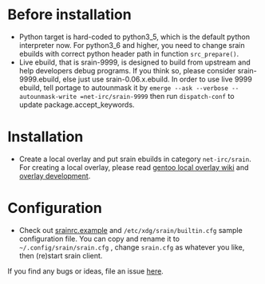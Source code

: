 # Before installation
- Python target is hard-coded to python3_5, which is the default python interpreter now. For python3_6 and higher, you need to change srain ebuilds with correct python header path in function `src_prepare()`.
- Live ebuild, that is srain-9999, is designed to build from upstream and help developers debug programs. If you think so, please consider srain-9999.ebuild, else just use srain-0.06.x.ebuild. In order to use live 9999 ebuild, tell portage to autounmask it by `emerge --ask --verbose --autounmask-write =net-irc/srain-9999` then run `dispatch-conf` to update package.accept_keywords.

# Installation
- Create a local overlay and put srain ebuilds in category `net-irc/srain`. For creating a local overlay, please read [gentoo local overlay wiki](https://wiki.gentoo.org/wiki/Handbook:AMD64/Portage/CustomTree#Defining_a_custom_repository) and [overlay development](https://wiki.gentoo.org/wiki/Custom_repository).

# Configuration
- Check out [srainrc.example](https://raw.githubusercontent.com/SilverRainZ/srain/master/srainrc.example) and `/etc/xdg/srain/builtin.cfg` sample configuration file. You can copy and rename it to `~/.config/srain/srain.cfg` , change `srain.cfg` as whatever you like, then (re)start srain client.

If you find any bugs or ideas, file an issue [here](https://github.com/SilverRainZ/srain/issues).

